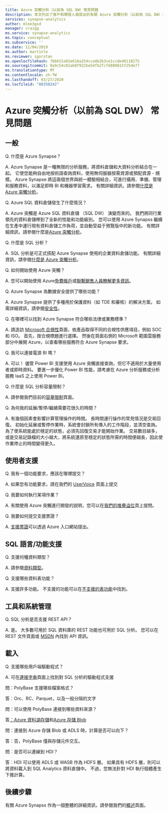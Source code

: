 ```yaml
---
title: Azure 突觸分析（以前為 SQL DW）常見問題
description: 本文列出了客戶和開發人員提出的有關 Azure 突觸分析（以前為 SQL DW）的常見問題
services: synapse-analytics
author: mlee3gsd
manager: craigg
ms.service: synapse-analytics
ms.topic: conceptual
ms.subservice: ''
ms.date: 11/04/2019
ms.author: martinle
ms.reviewer: igorstan
ms.openlocfilehash: 766615a92e616a254cca4b2b3ce1ccde40118275
ms.sourcegitcommit: 8a9c54c82ab8f922be54fb2fcfd880815f25de77
ms.translationtype: MT
ms.contentlocale: zh-TW
ms.lasthandoff: 03/27/2020
ms.locfileid: "80350242"
---
```

# <a name="azure-synapse-analytics-formerly-sql-dw-frequently-asked-questions"></a>Azure 突觸分析（以前為 SQL DW） 常見問題

## <a name="general"></a>一般

Q. 什麼是 Azure Synapse？

A. Azure Synapse 是一種無限的分析服務，將資料倉儲和大資料分析結合在一起。 它使您能夠自由地按術語查詢資料，使用無伺服器按需資源或預配資源 - 規模。 Azure Synapse 將這兩個世界與統一體驗相結合，可進行攝用、準備、管理和服務資料，以滿足即時 BI 和機器學習需求。 有關詳細資訊，請參閱[什麼是 Azure 突觸分析](sql-data-warehouse-overview-what-is.md)。

Q. Azure SQL 資料倉儲發生了什麼情況？

A. Azure 突觸是 Azure SQL 資料倉儲 （SQL DW） 演變而來的。 我們將同行業領先的資料倉儲帶到了全新的性能和功能級別。 您可以使用 Azure Synapss 繼續在生產中運行現有資料倉儲工作負荷，並自動受益于預覽版中的新功能。 有關詳細資訊，請參閱什麼是[Azure 突觸分析](sql-data-warehouse-overview-what-is.md)。

Q. 什麼是 SQL 分析？

A. SQL 分析是可正式搭配 Azure Synapse 使用的企業資料倉儲功能。 有關詳細資訊，請參閱[什麼是 Azure 突觸分析](sql-data-warehouse-overview-what-is.md)。

Q. 如何開始使用 Azure 突觸？

A. 您可以開始使用 Azure[免費帳戶](https://azure.microsoft.com/free/sql-data-warehouse/)或[聯繫銷售人員瞭解更多資訊](https://info.microsoft.com/ww-landing-azure-sql-data-warehouse-contactme.html)。 

Q. Azure Synapse 為數據安全提供了哪些功能？

A. Azure Synapse 提供了多種用於保護資料（如 TDE 和審核）的解決方案。 如需詳細資訊，請參閱[安全性](sql-data-warehouse-overview-manage-security.md)。

Q. 在哪裡可以找到 Azure Synapse 符合哪些法律或業務標準？

A. 請造訪 [Microsoft 合規性](https://www.microsoft.com/trustcenter/compliance/complianceofferings)頁面，依產品取得不同的合規性供應項目，例如 SOC 和 ISO。 首先，按合規標題進行選擇。 然後在頁面右側的 Microsoft 範圍雲服務部分中展開 Azure，以查看哪些服務符合 Azure Synapse 要求。

Q. 我可以連接電源 BI 嗎？

A. 可以！ 儘管 Power BI 支援使用 Azure 突觸直接查詢，但它不適用於大量使用者或即時資料。 要進一步優化 Power BI 性能，請考慮在 Azure 分析服務或分析服務 IaaS 之上使用 Power BI。

Q. 什麼是 SQL 分析容量限制？

A. 請參閱我們目前的[容量限制](sql-data-warehouse-service-capacity-limits.md)頁面。 

Q. 為何我的延展/暫停/繼續需要花很久的時間？

A. 有幾個因素會影響計算管理操作的時間。 長時間運行操作的常見情況是交易回復。 初始化延展或暫停作業時，系統會封鎖所有傳入的工作階段，並清空查詢。 為了使系統能處於穩定的狀態，必須先回復交易才能開始作業。 交易數目越多，或是交易記錄檔的大小越大，將系統還原至穩定的狀態所需的時間便越長，因此使作業停止的時間變得更久。

## <a name="user-support"></a>使用者支援

Q. 我有一個功能要求，應該在哪裡提交？

A. 如果您有功能要求，請在我們的 [UserVoice](https://feedback.azure.com/forums/307516-sql-data-warehouse) 頁面上提交

Q. 我要如何執行某項作業？

A. 有關使用 Azure 突觸進行開發的説明，您可以在[我們的堆疊溢位](https://stackoverflow.com/questions/tagged/azure-sqldw)頁上提問。 

Q. 我要如何提交支援票證？

A. [支援票證](sql-data-warehouse-get-started-create-support-ticket.md)可以透過 Azure 入口網站提出。

## <a name="sql-languagefeature-support"></a>SQL 語言/功能支援 

Q. 支援何種資料類型？

A. 請參閱[資料類型](sql-data-warehouse-tables-data-types.md)。

Q. 支援哪些資料表功能？

A. 支援許多功能。 不支援的功能可以在[不支援的表功能](sql-data-warehouse-tables-data-types.md)中找到。

## <a name="tooling-and-administration"></a>工具和系統管理

Q. SQL 分析是否支援 REST API？

A. 是。 大多數可用於 SQL 資料庫的 REST 功能也可用於 SQL 分析。 您可以在 REST 文件頁面或 [MSDN](https://msdn.microsoft.com/library/azure/mt163685.aspx) 內找到 API 資訊。


## <a name="loading"></a>載入

Q. 支援哪些用戶端驅動程式？

A. 可在[連接字串](sql-data-warehouse-connection-strings.md)頁面上找到對 SQL 分析的驅動程式支援

問：PolyBase 支援哪些檔案格式？

答︰Orc、RC、Parquet，以及一般分隔的文字

問：可以使用 PolyBase 連接到哪些資料來源？ 

答[：Azure 資料湖存儲](sql-data-warehouse-load-from-azure-data-lake-store.md)和[Azure 存儲 Blob](sql-data-warehouse-load-from-azure-blob-storage-with-polybase.md)

問：連接到 Azure 存儲 Blob 或 ADLS 時，計算是否可以向下？ 

答：否，PolyBase 僅與存儲元件交互。 

問︰是否可以連線到 HDI？

答︰HDI 可以使用 ADLS 或 WASB 作為 HDFS 層。 如果具有 HDFS 層，則可以將資料載入到 SQL Analytics 資料倉儲中。 不過，您無法針對 HDI 執行個體產生下推計算。 

## <a name="next-steps"></a>後續步驟
有關 Azure Synapss 作為一個整體的詳細資訊，請參閱我們的[概述](sql-data-warehouse-overview-faq.md)頁面。
